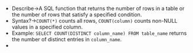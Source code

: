 - Describe→A SQL function that returns the number of rows in a table or the number of rows that satisfy a specified condition.
- Syntax?→`COUNT(*)` counts all rows, `COUNT(column)` counts non-NULL values in a specified column.
- Example: `SELECT COUNT(DISTINCT column_name) FROM table_name` returns the number of distinct entries in `column_name`. 
- 
